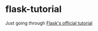 # flask-tutorial

Just going through  [Flask's official tutorial](https://flask.palletsprojects.com/en/1.1.x/tutorial/)


